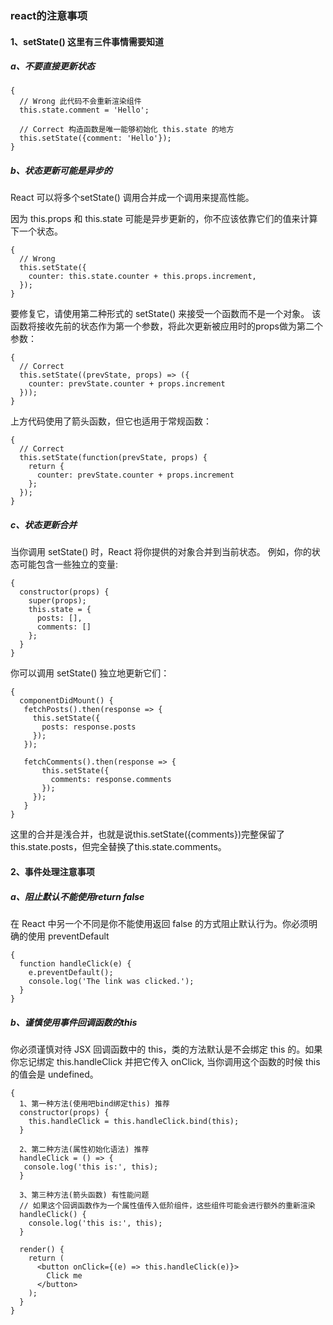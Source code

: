 ### react的注意事项

#### 1、setState() 这里有三件事情需要知道
##### a、不要直接更新状态
```
{
  // Wrong 此代码不会重新渲染组件
  this.state.comment = 'Hello';

  // Correct 构造函数是唯一能够初始化 this.state 的地方
  this.setState({comment: 'Hello'});
}
```

##### b、状态更新可能是异步的
React 可以将多个setState() 调用合并成一个调用来提高性能。

因为 this.props 和 this.state 可能是异步更新的，你不应该依靠它们的值来计算下一个状态。
```
{
  // Wrong
  this.setState({
    counter: this.state.counter + this.props.increment,
  });
}
```
要修复它，请使用第二种形式的 setState() 来接受一个函数而不是一个对象。 该函数将接收先前的状态作为第一个参数，将此次更新被应用时的props做为第二个参数：
```
{
  // Correct
  this.setState((prevState, props) => ({
    counter: prevState.counter + props.increment
  }));
}
```
上方代码使用了箭头函数，但它也适用于常规函数：
```
{
  // Correct
  this.setState(function(prevState, props) {
    return {
      counter: prevState.counter + props.increment
    };
  });
}
```

##### c、状态更新合并
当你调用 setState() 时，React 将你提供的对象合并到当前状态。
例如，你的状态可能包含一些独立的变量:
```
{
  constructor(props) {
    super(props);
    this.state = {
      posts: [],
      comments: []
    };
  }
}
```
你可以调用 setState() 独立地更新它们：
```
{
  componentDidMount() {
   fetchPosts().then(response => {
     this.setState({
       posts: response.posts
     });
   });

   fetchComments().then(response => {
       this.setState({
         comments: response.comments
       });
     });
   }
}
```
这里的合并是浅合并，也就是说this.setState({comments})完整保留了this.state.posts，但完全替换了this.state.comments。

#### 2、事件处理注意事项

##### a、阻止默认不能使用return false
在 React 中另一个不同是你不能使用返回 false 的方式阻止默认行为。你必须明确的使用 preventDefault
```
{
  function handleClick(e) {
    e.preventDefault();
    console.log('The link was clicked.');
  }
}
```

##### b、谨慎使用事件回调函数的this
你必须谨慎对待 JSX 回调函数中的 this，类的方法默认是不会绑定 this 的。如果你忘记绑定 this.handleClick 并把它传入 onClick, 当你调用这个函数的时候 this 的值会是 undefined。
```
{
  1、第一种方法(使用吧bind绑定this) 推荐
  constructor(props) {
    this.handleClick = this.handleClick.bind(this);
  }

  2、第二种方法(属性初始化语法) 推荐
  handleClick = () => {
   console.log('this is:', this);
  }

  3、第三种方法(箭头函数) 有性能问题
  // 如果这个回调函数作为一个属性值传入低阶组件，这些组件可能会进行额外的重新渲染
  handleClick() {
    console.log('this is:', this);
  }

  render() {
    return (
      <button onClick={(e) => this.handleClick(e)}>
        Click me
      </button>
    );
  }
}
```
